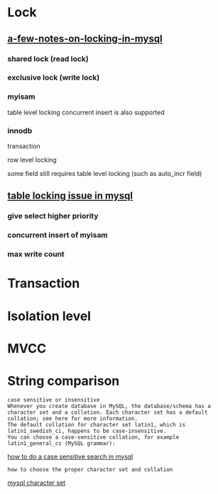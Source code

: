 # Lock

## [a-few-notes-on-locking-in-mysql](http://www.ovaistariq.net/612/a-few-notes-on-locking-in-mysql/#.WRGaSfmGO70 )
### shared lock (read lock)
### exclusive lock (write lock)

### myisam
table level locking
concurrent insert is also supported

### innodb
transaction

row level locking

some field still requires table level locking (such as auto_incr field)





## [table locking issue in mysql](https://dev.mysql.com/doc/refman/5.7/en/table-locking.html)
### give select higher priority
### concurrent insert of myisam
### max write count


# Transaction

# Isolation level

# MVCC



# String comparison 
    case sensitive or insensitive
    Whenever you create database in MySQL, the database/schema has a character set and a collation. Each character set has a default collation; see here for more information.
    The default collation for character set latin1, which is latin1_swedish_ci, happens to be case-insensitive.
    You can choose a case-sensitive collation, for example latin1_general_cs (MySQL grammar):
  [how to do a case sensitive search in mysql](https://dba.stackexchange.com/questions/15250/how-to-do-a-case-sensitive-search-in-where-clause)
    
    how to choose the proper character set and collation
    
  [mysql character set](https://dev.mysql.com/doc/refman/5.7/en/charset.html)
